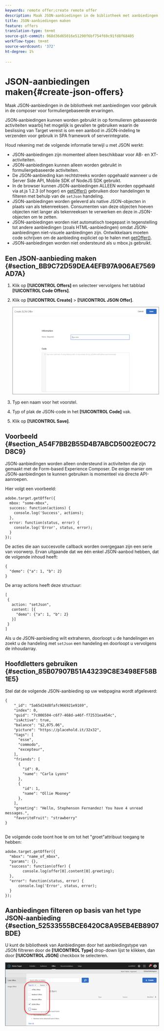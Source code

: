 ```yaml
---
keywords: remote offer;create remote offer
description: Maak JSON-aanbiedingen in de bibliotheek met aanbiedingen voor gebruik in de composer voor formuliergebaseerde ervaringen.
title: JSON-aanbiedingen maken
feature: offers
translation-type: tm+mt
source-git-commit: 968d36d65016e51290f6bf754f69c91fd8f68405
workflow-type: tm+mt
source-wordcount: '372'
ht-degree: 1%

---
```



# JSON-aanbiedingen maken{#create-json-offers}

Maak JSON-aanbiedingen in de bibliotheek met aanbiedingen voor gebruik in de composer voor formuliergebaseerde ervaringen.

JSON-aanbiedingen kunnen worden gebruikt in op formulieren gebaseerde activiteiten waarbij het mogelijk is gevallen te gebruiken waarin de beslissing van Target vereist is om een aanbod in JSON-indeling te verzenden voor gebruik in SPA framework of serverintegratie.

Houd rekening met de volgende informatie terwijl u met JSON werkt:

* JSON-aanbiedingen zijn momenteel alleen beschikbaar voor AB- en XT-activiteiten.
* JSON-aanbiedingen kunnen alleen worden gebruikt in formuliergebaseerde activiteiten.
* De JSON-aanbieding kan rechtstreeks worden opgehaald wanneer u de Server Side API, Mobile SDK of NodeJS SDK gebruikt.
* In de browser kunnen JSON-aanbiedingen ALLEEN worden opgehaald via at.js 1.2.3 (of hoger) en [getOffer()](/help/c-implementing-target/c-implementing-target-for-client-side-web/adobe-target-getoffer.md) gebruiken door handelingen te filteren met behulp van de `setJson` handeling.
* JSON-aanbiedingen worden geleverd als native JSON-objecten in plaats van als tekenreeksen. Consumenten van deze objecten hoeven objecten niet langer als tekenreeksen te verwerken en deze in JSON-objecten om te zetten.
* JSON-aanbiedingen worden niet automatisch toegepast in tegenstelling tot andere aanbiedingen (zoals HTML-aanbiedingen) omdat JSON-aanbiedingen niet-visuele aanbiedingen zijn. Ontwikkelaars moeten code schrijven om de aanbieding expliciet op te halen met [getOffer()](/help/c-implementing-target/c-implementing-target-for-client-side-web/adobe-target-getoffer.md).
* JSON-aanbiedingen worden niet ondersteund als u mbox.js gebruikt.

## Een JSON-aanbieding maken {#section_BB9C72D59DEA4EFB97A906AE7569AD7A}

1. Klik op **[!UICONTROL Offers]** en selecteer vervolgens het tabblad **[!UICONTROL Code Offers]**.
1. Klik op **[!UICONTROL Create]** > **[!UICONTROL JSON Offer]**.

   ![](assets/offer-json.png)

1. Typ een naam voor het voorstel.
1. Typ of plak de JSON-code in het **[!UICONTROL Code]** vak.
1. Klik op **[!UICONTROL Save]**.

## Voorbeeld {#section_A54F7BB2B55D4B7ABCD5002E0C72D8C9}

JSON-aanbiedingen worden alleen ondersteund in activiteiten die zijn gemaakt met de Form-based Experience Composer. De enige manier om JSON-aanbiedingen te kunnen gebruiken is momenteel via directe API-aanroepen.

Hier volgt een voorbeeld:

```
adobe.target.getOffer({ 
  mbox: "some-mbox", 
  success: function(actions) { 
    console.log('Success', actions); 
  }, 
  error: function(status, error) { 
    console.log('Error', status, error); 
  } 
});
```

De acties die aan succesvolle callback worden overgegaan zijn een serie van voorwerp. Ervan uitgaande dat we één enkel JSON-aanbod hebben, dat de volgende inhoud heeft:

```
{ 
  "demo": {"a": 1, "b": 2} 
}
```

De array actions heeft deze structuur:

```
[ 
 { 
   action: "setJson", 
   content: [{ 
     "demo": {"a": 1, "b": 2} 
   }] 
 }  
]
```

Als u de JSON-aanbieding wilt extraheren, doorloopt u de handelingen en zoekt u de handeling met `setJson` een handeling en doorloopt u vervolgens de inhoudarray.

## Hoofdletters gebruiken {#section_85B07907B51A43239C8E3498EF58B1E5}

Stel dat de volgende JSON-aanbieding op uw webpagina wordt afgeleverd:

```
{ 
    "_id": "5a65d24d8fafc966921e9169", 
    "index": 0, 
    "guid": "7c006504-c6f7-468d-a46f-f72531ea454c", 
    "isActive": true, 
    "balance": "$2,075.06", 
    "picture": "https://placehold.it/32x32", 
    "tags": [ 
      "esse", 
      "commodo", 
      "excepteur", 
    ], 
    "friends": [ 
      { 
        "id": 0, 
        "name": "Carla Lyons" 
      }, 
      { 
        "id": 1, 
        "name": "Ollie Mooney" 
      }, 
    ], 
    "greeting": "Hello, Stephenson Fernandez! You have 4 unread messages.", 
    "favoriteFruit": "strawberry" 
} 
  
```

De volgende code toont hoe te om tot het &quot;groet&quot;attribuut toegang te hebben:

```
adobe.target.getOffer({   
  "mbox": "name_of_mbox", 
  "params": {}, 
  "success": function(offer) {           
        console.log(offer[0].content[0].greeting); 
  },   
  "error": function(status, error) {           
      console.log('Error', status, error); 
  } 
});
```

## Aanbiedingen filteren op basis van het type JSON-aanbieding {#section_52533555BCE6420C8A95EB4EB8907BDE}

U kunt de bibliotheek van Aanbiedingen door het aanbiedingstype van JSON filtreren door de **[!UICONTROL Type]** drop-down lijst te klikken, dan door **[!UICONTROL JSON]** checkbox te selecteren.

![](assets/offer-json-filter.png)

